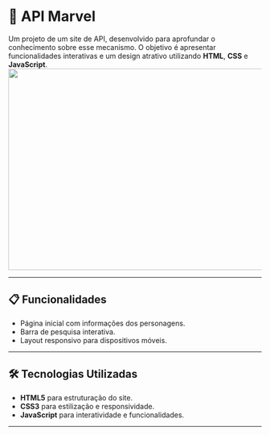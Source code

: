 # 🍕 API Marvel

Um projeto de um site de API, desenvolvido para aprofundar o conhecimento sobre esse mecanismo. O objetivo é apresentar funcionalidades interativas e um design atrativo utilizando **HTML**, **CSS** e **JavaScript**.  
<img src='./imagens/marvelGIF.gif' height="400px" width="700px">

---

## 📋 Funcionalidades

- Página inicial com informações dos personagens.
- Barra de pesquisa interativa.
- Layout responsivo para dispositivos móveis.

---

## 🛠️ Tecnologias Utilizadas

- **HTML5** para estruturação do site.
- **CSS3** para estilização e responsividade.
- **JavaScript** para interatividade e funcionalidades.

---
